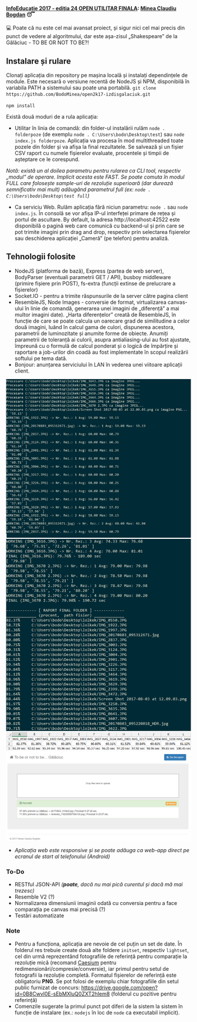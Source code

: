 #### [InfoEducație 2017 - ediția 24 OPEN UTILITAR FINALA](https://infoeducatie.ro/): [Minea Claudiu Bogdan](http://community.infoeducatie.ro/t/transitkit-cloud-based-intelligent-transportation-system-utilitar-bucuresti-lucrari-2017-nationala/4406) :sleeping:
:computer: Poate că nu este cel mai avansat proiect, și sigur nici cel mai precis din punct de vedere al algoritmului, dar este așa-zisul „Shakespeare” de la Gălăciuc - TO BE OR NOT TO BE?!
## Instalare și rulare 
Clonați aplicația din repository pe mașina locală și instalați dependințele de module. Este necesară o versiune recentă de NodeJS și NPM, disponibilă în variabila PATH a sistemului sau poate una portabilă.
`git clone https://github.com/BodoMinea/open2k17-izdisgalaciuk.git`

`npm install`

Există două moduri de a rula aplicația:

- Utilitar în linia de comandă: din folder-ul instalării rulăm `node . folderpoze` (de exemplu `node . C:\Users\bodo\Desktop\test`) sau `node index.js folderpoze`. Aplicația va procesa în mod multithreaded toate pozele din folder și va afișa la final rezultatele. Se salvează și un fișier CSV raport cu numele fișierelor evaluate, procentele și timpii de așteptare ce le corespund.

_Notă: există un al doilea parametru pentru rularea ca CLI tool, respectiv „modul” de operare. Implicit acesta este FAST. Se poate comuta în modul FULL care folosește sample-uri de rezoluție superioară (dar durează semnificativ mai mult) adăugând parametrul full (ex: `node . C:\Users\bodo\Desktop\test full`)_
- Ca serviciu Web. Rulăm aplicația fără niciun parametru: `node .` sau `node index.js`. În consolă se vor afișa IP-ul interfeței primare de rețea și portul de ascultare. By default, la adresa http://localhost:42522 este disponibilă o pagină web care comunică cu backend-ul și prin care se pot trimite imagini prin drag and drop, respectiv prin selectarea fișierelor sau deschiderea aplicației „Cameră” (pe telefon) pentru analiză.

## Tehnologii folosite
- NodeJS (platforma de bază), Express (partea de web server), BodyParser (eventuali parametrii GET / API), busboy middleware (primire fișiere prin POST), fs-extra (funcții extinse de prelucrare a fișierelor)
- Socket.IO - pentru a trimite răspunsurile de la server către pagina client
- ResembleJS, Node Images - conversie de format, virtualizarea canvas-ului în linie de comandă, generarea unei imagini de „diferență” a mai multor imagini date). „Harta diferențelor” creată de ResembleJS, în funcție de care se poate calcula un oarecare grad de similitudine a celor două imagini, luând în calcul gama de culori, dispunerea acestora,  parametrii de luminozitate și anumite forme de obiecte. Anumiți parametrii de toleranță ai culorii, asupra antialiasing-ului au fost ajustate, împreună cu o formulă de calcul ponderat și o logică de împărțire și raportare a job-urilor din coadă au fost implementate în scopul realizării softului pe tema dată.
- Bonjour: anunțarea serviciului în LAN în vederea unei viitoare aplicații client.

![Consola - în timpul rulării](./res/public/readme_running.png "Consola - în timpul rulării")
![Consola - raport final](./res/public/readme_final.png "Consola - raport final")
![CSV](./res/public/readme_excel.png "Fișierul CSV raport")
![web](./res/public/web.png "Pagina web")
* _Aplicația web este responsive și se poate adăuga ca web-app direct pe ecranul de start al telefonului (Android)_

### To-Do
- RESTful JSON-API _(**poate**, dacă nu mai pică curentul și dacă mă mai trezesc)_
- Resemble V2 (?)
- Normalizarea dimensiunii imaginii odată cu conversia pentru a face comparația pe canvas mai precisă (?)
- Testări automatizate

### Note
- Pentru a funcționa, aplicația are nevoie de cel puțin un set de date. În folderul res trebuie create două alte foldere `initset`, respectiv `lightset`, cel din urmă reprezentând fotografiile de referință pentru comparație la rezoluție mică (recomand [Caesium](https://saerasoft.com/caesium/) pentru redimensionări/compresie/conversie), iar primul pentru setul de fotografii la rezoluție completă. Formatul fișierelor de referință este obligatoriu **PNG**. Se pot folosi de exemplu chiar fotografiile din setul public furnizat de concurs: https://drive.google.com/open?id=0B8Cwvl0E-sEbMXluQ0ZXT2hIem8 (folderul cu pozitive pentru referință)
- Comenzile sugerate la primul punct pot diferi de la sistem la sistem în funcție de instalare (ex.: `nodejs` în loc de `node` ca executabil implicit).
